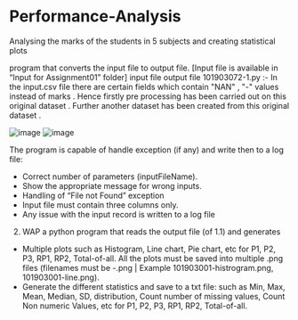 # Performance-Analysis
Analysing the marks of the students in 5 subjects and creating statistical plots 

program that converts the input file to output file. [Input file is available in “Input for Assignment01” folder]
input file	output file
101903072-1.py :- In the input.csv file there are certain fields which contain "NAN" , "-" values instead of marks . Hence firstly pre processing has been carried out on this original dataset . Further another dataset has been created from this original dataset . 

![image](https://user-images.githubusercontent.com/84843202/152729962-c853df7a-96d0-46f2-8c08-f2d5352d2863.png)
![image](https://user-images.githubusercontent.com/84843202/152730039-2104373f-740e-4387-b500-a429d790b33c.png)

The program is capable of handle exception (if any) and write then to a log file:
-	Correct number of parameters (inputFileName).
-	Show the appropriate message for wrong inputs.
-	Handling of “File not Found” exception
-	Input file must contain three columns only.
-	Any issue with the input record is written to a log file




2.	WAP a python program that reads the output file (of 1.1) and generates 
-	Multiple plots such as Histogram, Line chart, Pie chart, etc for P1, P2, P3, RP1, RP2, Total-of-all. All the plots must be saved into multiple .png files (filenames must be <RollNo>-<Plot-type>.png | Example 101903001-histrogram.png, 101903001-line.png).
-	Generate the different statistics and save to a txt file: such as Min, Max, Mean, Median, SD, distribution, Count number of missing values, Count Non numeric Values, etc for P1, P2, P3, RP1, RP2, Total-of-all.

